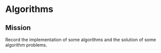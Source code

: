 # Algorithms

## Mission
Record the implementation of some algorithms and the solution of some algorithm problems.
